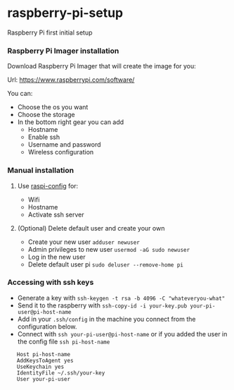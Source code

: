 # raspberry-pi-setup
Raspberry Pi first initial setup

### Raspberry Pi Imager installation
Download Raspberry Pi Imager that will create the image for you:

Url: https://www.raspberrypi.com/software/

You can:
- Choose the os you want
- Choose the storage
- In the bottom right gear you can add
  - Hostname
  - Enable ssh
  - Username and password
  - Wireless configuration

### Manual installation
1. Use [raspi-config](https://www.raspberrypi.com/documentation/computers/configuration.html) for:
   - Wifi
   - Hostname
   - Activate ssh server
   

2. (Optional) Delete default user and create your own 
   - Create your new user `adduser newuser`
   - Admin privileges to new user `usermod -aG sudo newuser`
   - Log in the new user
   - Delete default user pi `sudo deluser --remove-home pi`


### Accessing with ssh keys
   - Generate a key with `ssh-keygen -t rsa -b 4096 -C "whateveryou-what"`
   - Send it to the raspberry with `ssh-copy-id -i your-key.pub your-pi-user@pi-host-name`
   - Add in your `.ssh/config` in the machine you connect from the configuration below.
   - Connect with `ssh your-pi-user@pi-host-name` or if you added the user in the config file `ssh pi-host-name`

   
```shell
   Host pi-host-name
   AddKeysToAgent yes
   UseKeychain yes
   IdentityFile ~/.ssh/your-key
   User your-pi-user
```
